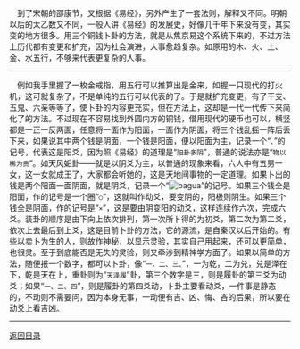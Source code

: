 &emsp;到了宋朝的邵康节，又根据《易经》，另外产生了一套法则，解释又不同。明朝以后的太乙数又不同，一般人讲《易经》的发展史，好像几千年下来没有变，其实变的地方很多。用三个铜钱卜卦的方法，就是从焦京易这个系统下来的，不过方法上历代都有变更和扩充，因为社会演进，人事愈趋复杂。如原用的木、火、土、金、水五行，不够来代表更复杂的人事。
___
&emsp;例如我手里握了一枚金戒指，用五行可以推算出是金来，如握一只现代的打火机，这可就复杂了，不是单纯的五行可以代表的了。于是就扩充变更，有了干支、五鬼、六亲等等了，使卜卦的内容更充实，但在方法上，这却是一代一代传下来简化了的方法。不过现在不容易找到外圆内方的铜钱，借用现代的硬币也可以，横竖都是一正一反两面，任意将一面作为阳面，一面作为阴面，将三个钱乱摇一阵后丢下来，如果说其中两个钱是阴面，一个钱是阳面，便以阳面为主，记录一个“``、``”的记号，代表这是阳爻，因为照《易经》的道理是“``阳卦多阴``”，普通的说法亦是“``物以稀为贵``”。如天风姤卦——就是以阴爻为主，以普通的现象来看，六人中有五男一女，这一女就成王了，大家都会听她的，这是天地间事物的一定道理。如果卜出的钱是两个阳面一面阴面，就是阴爻，记录一个“![bagua](https://cors.zme.ink/http://www.quanxue.cn/CT_NanHuaiJin/YiJing/dot4.bmp)”的记号。如果三个钱全是阳面，作的记号是一个圈“``○``”，这就叫作动爻，要变阴的，阳极则阴生。如果三个钱全是阴面，作的记号是“``×``”，这是要由阴变阳的动爻，这样连续作六次，完成六爻。装卦的顺序是由下向上依次排列，第一次所卜得的为初爻，第二次为第二爻，依次上去最后到上爻，这是目前卜卦的方法，它的源流，是自秦汉以后开始的。有些以卖卜为生的人，则故作神秘，以显示灵验，其实自己用起来，还可以更简单，也很灵。至于到底能否是无失的灵验，则又牵涉到精神学方面了。如果以简单的方法，随便报一个数字，都可以卜卦，像“``一、二、三、``”，一为乾，二为兑，兑是泽在下，乾是天在上，重卦则为“``天泽履``”卦，第三个数字是三，则是履卦的第三爻为动爻；如果“``一、二、四``”，则是履卦的第四爻动，卜卦主要看动爻，一件事是静态的，不动则不需要问，因为本身无事，一动便有吉、凶、悔、吝的后果，所以要在动爻上看吉凶。
___
[返回目录](../../master/README.md#目录)
